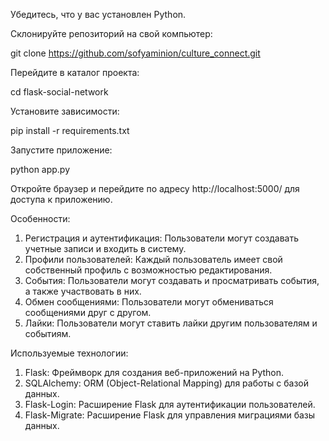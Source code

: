 Убедитесь, что у вас установлен Python.

Склонируйте репозиторий на свой компьютер:

git clone https://github.com/sofyaminion/culture_connect.git

Перейдите в каталог проекта:

cd flask-social-network

Установите зависимости:

pip install -r requirements.txt

Запустите приложение:

python app.py

Откройте браузер и перейдите по адресу http://localhost:5000/ для доступа к приложению.


Особенности:

1. Регистрация и аутентификация: Пользователи могут создавать учетные записи и входить в систему.
2. Профили пользователей: Каждый пользователь имеет свой собственный профиль с возможностью редактирования.
3. События: Пользователи могут создавать и просматривать события, а также участвовать в них.
4. Обмен сообщениями: Пользователи могут обмениваться сообщениями друг с другом.
5. Лайки: Пользователи могут ставить лайки другим пользователям и событиям.

Используемые технологии:

1. Flask: Фреймворк для создания веб-приложений на Python.
2. SQLAlchemy: ORM (Object-Relational Mapping) для работы с базой данных.
3. Flask-Login: Расширение Flask для аутентификации пользователей.
4. Flask-Migrate: Расширение Flask для управления миграциями базы данных.
